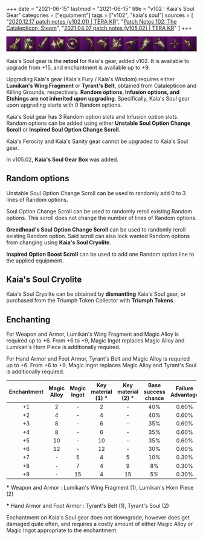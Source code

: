 +++
date = "2021-06-15"
lastmod = "2021-06-15"
title = "v102 : Kaia's Soul Gear"
categories = ["equipment"]
tags = ["v102", "kaia's soul"]
sources = [
  "[2020.12.17 patch notes (v102.01) | TERA KR](/en/patch/2020/v102-01/)",
  "[Patch Notes 102: The Catalepticon, Steam](https://store.steampowered.com/news/app/212740/view/4589698632264631778)",
  "[2021.04.07 patch notes (v105.02) | TERA KR](/en/patch/2021/v105-02)"
]
+++

[icon]: /images/equipment/102_icon.png

![icon]

Kaia's Soul gear is the **retool** for Kaia's gear, added v102. It is available to upgrade from +15, and enchantment is available up to +9.

Upgrading Kaia's gear (Kaia's Fury / Kaia's Wisdom) requires either **Lumikan's Wing Fragment** or **Tyrant's Belt**, obtained from Catalepticon and Killing Grounds, respectively. **Random options, Infusion options, and Etchings are not inherited upon upgrading**. Specifically, Kaia's Soul gear upon upgrading starts with 0 Random options.

Kaia's Soul gear has 3 Random option slots and Infusion option slots. Random options can be added using either **Unstable Soul Option Change Scroll** or **Inspired Soul Option Change Scroll**.

Kaia's Ferocity and Kaia's Sanity gear cannot be upgraded to Kaia's Soul gear.

In v105.02, **Kaia's Soul Gear Box** was added. 

## Random options
Unstable Soul Option Change Scroll can be used to randomly add 0 to 3 lines of Random options.

Soul Option Change Scroll can be used to randomly reroll existing Random options. This scroll does not change the number of lines of Random options.

**Greedhead's Soul Option Change Scroll** can be used to randomly reroll existing Random option. Said scroll can also lock wanted Random options from changing using **Kaia's Soul Cryolite**.

**Inspired Option Boost Scroll** can be used to add one Random option line to the applied equipment.

## Kaia's Soul Cryolite
Kaia's Soul Cryolite can be obtained by **dismantling** Kaia's Soul gear, or purchased from the Triumph Token Collector with **Triumph Tokens**.

## Enchanting
For Weapon and Armor, Lumikan's Wing Fragment and Magic Alloy is required up to +6. From +6 to +9, Magic Ingot replaces Magic Alloy and Lumikan's Horn Piece is additionally required.

For Hand Armor and Foot Armor, Tyrant's Belt and Magic Alloy is required up to +6. From +6 to +9, Magic Ingot replaces Magic Alloy and Tyrant's Soul is additionally required.

| Enchantment | Magic Alloy | Magic Ingot | Key material (1) **\*** | Key material (2) **\*** | Base success chance | Failure Advantage |
| :-: | :-: | :-: | :-: | :-: | :-: | :-: |
| +1 | 2 | - | 2 | - | 40% | 0.60% |
| +2 | 4 | - | 4 | - | 40% | 0.60% |
| +3 | 8 | - | 6 | - | 35% | 0.60% |
| +4 | 8 | - | 6 | - | 35% | 0.60% |
| +5 | 10 | - | 10 | - | 35% | 0.60% |
| +6 | 12 | - | 12 | - | 30% | 0.60% |
| +7 | - | 5 | 4 | 5 | 10% | 0.30% |
| +8 | - | 7 | 4 | 9 | 8% | 0.30% |
| +9 | - | 15 | 4 | 15 | 5% | 0.30% |

**\*** Weapon and Armor : Lumikan's Wing Fragment (1), Lumikan's Horn Piece (2)

**\*** Hand Armor and Foot Armor : Tyrant's Belt (1), Tyrant's Soul (2)

Enchantment on Kaia's Soul gear does not downgrade, however does get damaged quite often, and requires a costly amount of either Magic Alloy or Magic Ingot appropriate to the enchantment.
